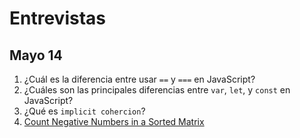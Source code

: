 # Entrevistas

## Mayo 14

1. ¿Cuál es la diferencia entre usar `==` y `===` en JavaScript?
2. ¿Cuáles son las principales diferencias entre `var`, `let`, y `const` en JavaScript?
3. ¿Qué es `implicit cohercion`?
4. [Count Negative Numbers in a Sorted Matrix](https://leetcode.com/problems/count-negative-numbers-in-a-sorted-matrix/)

